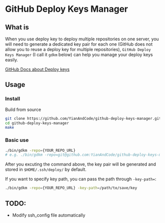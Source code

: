 # GitHub Deploy Keys Manager

## What is

When you use deploy key to deploy multiple repositories on one server, you will need to generate a dedicated key pair for each one (GitHub does not allow you to reuse a deploy key for multiple repositories), `GitHub Deploy Keys Manager` (I call it `gdkm` below) can help you manage your deploy keys easily.

[GitHub Docs about Deploy keys](https://docs.github.com/en/developers/overview/managing-deploy-keys#using-multiple-repositories-on-one-server)

## Usage

### Install

Build from source

```bash
git clone https://github.com/YianAndCode/github-deploy-keys-manager.git
cd github-deploy-keys-manager
make
```

### Basic use

```bash
./bin/gdkm -repo={YOUR_REPO_URL}
# e.g. ./bin/gdkm -repo=git@github.com:YianAndCode/github-deploy-keys-manager.git
```

After you excuting the command above, the key pair will be generated and stored in `$HOME/.ssh/deploy/` by default.

If you want to specify key path, you can pass the path through `-key-path=`:
```bash
./bin/gdkm -repo={YOUR_REPO_URL} -key-path=/path/to/save/key
```

## TODO:

 - Modify ssh_config file automatically
